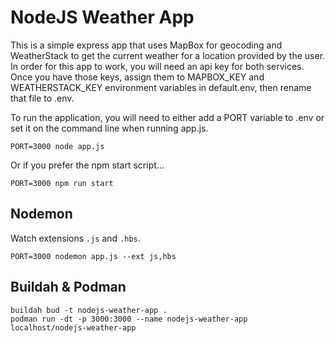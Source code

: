 # NodeJS Weather App

This is a simple express app that uses MapBox for geocoding and WeatherStack 
 to get the current weather for a location provided by the user. In order for
 this app to work, you will need an api key for both services. Once you have
 those keys, assign them to MAPBOX\_KEY and WEATHERSTACK\_KEY environment
 variables in default.env, then rename that file to .env.

To run the application, you will need to either add a PORT variable to .env or
 set it on the command line when running app.js.

```
PORT=3000 node app.js
```

Or if you prefer the npm start script...

```
PORT=3000 npm run start
```

## Nodemon

Watch extensions ```.js``` and ```.hbs```.

```
PORT=3000 nodemon app.js --ext js,hbs
```

## Buildah & Podman

```
buildah bud -t nodejs-weather-app .
podman run -dt -p 3000:3000 --name nodejs-weather-app localhost/nodejs-weather-app
```

